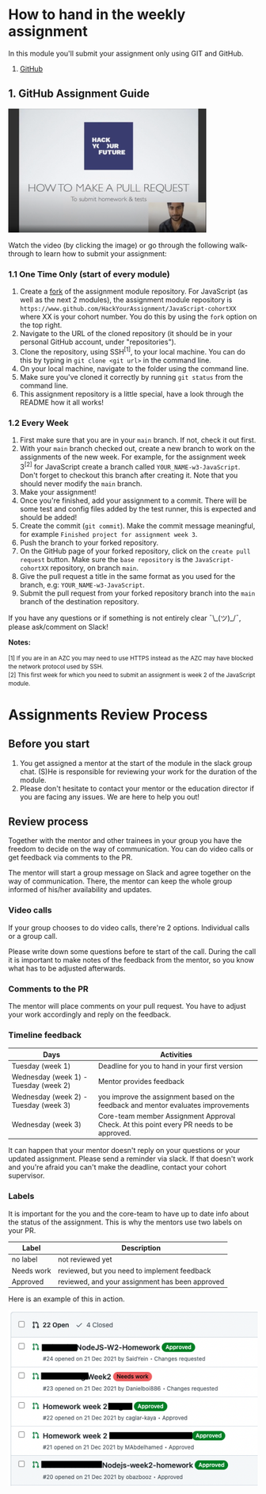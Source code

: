 # How to hand in the weekly assignment

In this module you'll submit your assignment only using GIT and GitHub.

1. [GitHub](https://www.github.com/HackYourFuture/JavaScript)

## 1. GitHub Assignment Guide

<a href="http://www.youtube.com/watch?feature=player_embedded&v=CpYARPYGQU8" target="_blank"><img src="./assets/submit-homework.png" width="400" height="250" alt="HYF Video" /></a>

Watch the video (by clicking the image) or go through the following walk-through to learn how to submit your assignment:

### 1.1 One Time Only (start of every module)

1. Create a [fork](https://help.github.com/en/articles/fork-a-repo) of the assignment module repository. For JavaScript (as well as the next 2 modules), the assignment module repository is `https://www.github.com/HackYourAssignment/JavaScript-cohortXX` where XX is your cohort number. You do this by using the `fork` option on the top right.
2. Navigate to the URL of the cloned repository (it should be in your personal GitHub account, under "repositories").
3. Clone the repository, using SSH<sup>[1]</sup>, to your local machine. You can do this by typing in `git clone <git url>` in the command line.
4. On your local machine, navigate to the folder using the command line.
5. Make sure you've cloned it correctly by running `git status` from the command line.
6. This assignment repository is a little special, have a look through the README how it all works!

### 1.2 Every Week

1. First make sure that you are in your `main` branch. If not, check it out first.
2. With your `main` branch checked out, create a new branch to work on the assignments of the new week. For example, for the assignment week 3<sup>[2]</sup> for JavaScript create a branch called `YOUR_NAME-w3-JavaScript`. Don't forget to checkout this branch after creating it. Note that you should never modify the `main` branch.
3. Make your assignment!
4. Once you're finished, add your assignment to a commit. There will be some test and config files added by the test runner, this is expected and should be added!
5. Create the commit (`git commit`). Make the commit message meaningful, for example `Finished project for assignment week 3`.
6. Push the branch to your forked repository.
7. On the GitHub page of your forked repository, click on the `create pull request` button. Make sure the `base repository` is the `JavaScript-cohortXX` repository, on branch `main`.
8. Give the pull request a title in the same format as you used for the branch, e.g: `YOUR_NAME-w3-JavaScript`.
9. Submit the pull request from your forked repository branch into the `main` branch of the destination repository.

If you have any questions or if something is not entirely clear ¯\\\_(ツ)\_/¯, please ask/comment on Slack!

**Notes:**

<small>
[1] If you are in an AZC you may need to use HTTPS instead as the AZC may have blocked the network protocol used by SSH.<br>
[2] This first week for which you need to submit an assignment is week 2 of the JavaScript module.

</small>

# Assignments Review Process

## Before you start

1. You get assigned a mentor at the start of the module in the slack group chat. (S)He is responsible for reviewing your work for the duration of the module.
2. Please don't hesitate to contact your mentor or the education director if you are facing any issues. We are here to help you out!

## Review process

Together with the mentor and other trainees in your group you have the freedom to decide on the way of communication. You can do video calls or get feedback via comments to the PR.

The mentor will start a group message on Slack and agree together on the way of communication. There, the mentor can keep the whole group informed of his/her availability and updates.

### Video calls

If your group chooses to do video calls, there're 2 options. Individual calls or a group call.

Please write down some questions before te start of the call. During the call it is important to make notes of the feedback from the mentor, so you know what has to be adjusted afterwards.

### Comments to the PR

The mentor will place comments on your pull request. You have to adjust your work accordingly and reply on the feedback.

### Timeline feedback

| Days                                  | Activities                                                                               |
| ------------------------------------- | ---------------------------------------------------------------------------------------- |
| Tuesday (week 1)                      | Deadline for you to hand in your first version                                           |
| Wednesday (week 1) - Tuesday (week 2) | Mentor provides feedback                                                                 |
| Wednesday (week 2) - Tuesday (week 3) | you improve the assignment based on the feedback and mentor evaluates improvements       |
| Wednesday (week 3)                    | Core-team member Assignment Approval Check. At this point every PR needs to be approved. |

It can happen that your mentor doesn't reply on your questions or your updated assignment. Please send a reminder via slack. If that doesn't work and you're afraid you can't make the deadline, contact your cohort supervisor.

### Labels

It is important for the you and the core-team to have up to date info about the status of the assignment. This is why the mentors use two labels on your PR.

| Label      | Description                                     |
| ---------- | ----------------------------------------------- |
| no label   | not reviewed yet                                |
| Needs work | reviewed, but you need to implement feedback    |
| Approved   | reviewed, and your assignment has been approved |

Here is an example of this in action.

![labels](https://github.com/HackYourFuture/mentors/blob/main/assets/labels.png)
